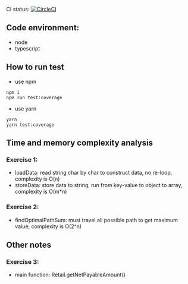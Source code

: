 CI status: [![CircleCI](https://circleci.com/gh/hungtranvupycogroup/exercises/tree/master.svg?style=svg)](https://circleci.com/gh/hungtranvupycogroup/exercises/tree/master)

## Code environment:
- node
- typescript

## How to run test
- use npm
```
npm i
npm run test:coverage
```

- use yarn
```
yarn
yarn test:coverage
```

## Time and memory complexity analysis
### Exercise 1:
- loadData: read string char by char to construct data, no re-loop, complexity is O(n)
- storeData: store data to string, run from key-value to object to array, complexity is O(m\*n)

### Exercise 2:
- findOptimalPathSum: must travel all possible path to get maximum value, complexity is O(2^n)

## Other notes
### Exercise 3:
- main function: Retail.getNetPayableAmount()
